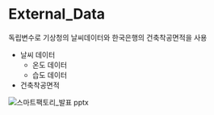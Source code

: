 # External_Data  
  
독립변수로 기상청의 날씨데이터와 한국은행의 건축착공면적을 사용  
  
- 날씨 데이터
  - 온도 데이터
  - 습도 데이터
- 건축착공면적  
  
![스마트팩토리_발표 pptx](https://user-images.githubusercontent.com/86215668/146777210-fcf34119-c3ae-4962-8022-faabc4c96c66.jpg)
